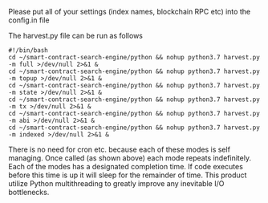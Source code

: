 Please put all of your settings (index names, blockchain RPC etc) into the config.in file

The harvest.py file can be run as follows

```
#!/bin/bash
cd ~/smart-contract-search-engine/python && nohup python3.7 harvest.py -m full >/dev/null 2>&1 &
cd ~/smart-contract-search-engine/python && nohup python3.7 harvest.py -m topup >/dev/null 2>&1 &
cd ~/smart-contract-search-engine/python && nohup python3.7 harvest.py -m state >/dev/null 2>&1 &
cd ~/smart-contract-search-engine/python && nohup python3.7 harvest.py -m tx >/dev/null 2>&1 &
cd ~/smart-contract-search-engine/python && nohup python3.7 harvest.py -m abi >/dev/null 2>&1 &
cd ~/smart-contract-search-engine/python && nohup python3.7 harvest.py -m indexed >/dev/null 2>&1 &
```

There is no need for cron etc. because each of these modes is self managing.
Once called (as shown above) each mode repeats indefinitely.
Each of the modes has a designated completion time. If code executes before this time is up it will sleep for the remainder of time.
This product utilize Python multithreading to greatly improve any inevitable I/O bottlenecks.
